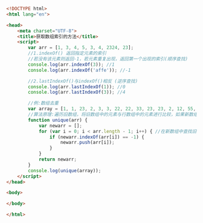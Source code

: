 
<BlogInfo id="240" title="35.获取数组索引的方法" author="白日梦想猿" pv=0 read_times=0 pre_cost_time="0分52秒" category="js学习" tag_list="['js学习']" create_time="2020.08.05 16:39:59" update_time="2020.08.05 16:55:29" />

```html
<!DOCTYPE html>
<html lang="en">

<head>
    <meta charset="UTF-8">
    <title>获取数组索引的方法</title>
    <script>
        var arr = [1, 3, 4, 5, 3, 4, 2324, 23];
        //1.indexOf() 返回指定元素的索引
        //若没有该元素则返回-1，若元素重复出现，返回第一个出现的索引(顺序查找)
        console.log(arr.indexOf(3)); //1
        console.log(arr.indexOf('affe')); //-1

        //2.lastIndexOf()与indexOf()相反 (逆序查找)
        console.log(arr.lastIndexOf(1)); //0
        console.log(arr.lastIndexOf(3)); //4

        //例:数组去重
        var array = [1, 1, 23, 2, 3, 3, 22, 22, 33, 23, 23, 2, 12, 55, 76, 78, 667, 55, 55, 66];
        //算法原理:遍历旧数组，将旧数组中的元素与行数组中的元素进行比较，如果新数组中没有此元素，就将此元素添加到新数组中，有则不添加
        function unique(arr) {
            var newarr = [];
            for (var i = 0; i < arr.length - 1; i++) { //在新数组中查找旧数组中元素的索引值，如果为-1，说明新数组中没有该元素，则添加此元素
                if (newarr.indexOf(arr[i]) == -1) {
                    newarr.push(arr[i]);
                }
            }
            return newarr;
        }
        console.log(unique(array));
    </script>
</head>

<body>

</body>

</html>
```
